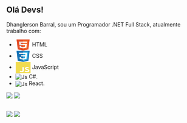 ## Olá Devs!

   Dhanglerson Barral, sou um Programador .NET Full Stack, atualmente trabalho com:
   - <img align="center" alt="HTML" height="30" width="40" src="https://raw.githubusercontent.com/devicons/devicon/master/icons/html5/html5-original.svg"> HTML 
   - <img align="center" alt="CSS" height="30" width="40" src="https://raw.githubusercontent.com/devicons/devicon/master/icons/css3/css3-original.svg"> CSS
   - <img align="center" alt="Js" height="30" width="40" src="https://raw.githubusercontent.com/devicons/devicon/master/icons/javascript/javascript-plain.svg"> JavaScript
   - <img align="center" alt="Js" height="30" width="60" src="https://img.shields.io/badge/C%23-239120?style=for-the-badge&logo=c-sharp&logoColor=white)](https://docs.microsoft.com/en-us/dotnet/csharp/"> C#.
   - <img align="center" alt="Js" height="30" width="60" src="https://img.shields.io/badge/React-20232A?style=for-the-badge&logo=react&logoColor=61DAFB"> React.

   <img heigth="180em" src="https://github-readme-stats.vercel.app/api?username=Barral13&show_icons=true&theme=radical"/>
   <img height="196em" src="https://github-readme-stats.vercel.app/api/top-langs/?username=Barral13&layout=compact&langs_count=6&theme=tokyonight"/>
      
 <br>
 
 ##

 <div>
    <a href="[https://www.linkedin.com/in/dhanglerson/](https://www.linkedin.com/in/dhanglerson-dev/)" target="_blank"><img src="https://img.shields.io/badge/-LinkedIn-%230077B5?style=for-the-badge&logo=linkedin&logoColor=white" target="_blank"></a>
    <a href="https://www.instagram.com/barral_dhanglerson/" target="_blank"><img src="https://img.shields.io/badge/-Instagram-%23E4405F?style=for-the-badge&logo=instagram&logoColor=white" target="_blank"></a>
 </div>
